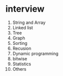 # interview
1. String and Array
2. Linked list
3. Tree
4. Graph
5. Sorting
6. Recusion
7. Dynamic programming
8. bitwise
9. Statistics
10. Others
